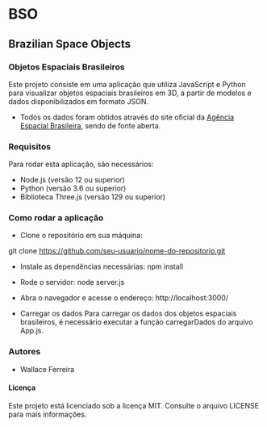 # BSO
## Brazilian Space Objects
### Objetos Espaciais Brasileiros

Este projeto consiste em uma aplicação que utiliza JavaScript e Python para visualizar objetos espaciais brasileiros em 3D, a partir de modelos e dados disponibilizados em formato JSON.

* Todos os dados foram obtidos através do site oficial da [Agência Espacial Brasileira](https://www.gov.br/aeb/pt-br/assuntos/programa-espacial-brasileiro/objetos-espaciais-brasileiros), sendo de fonte aberta.  

### Requisitos
Para rodar esta aplicação, são necessários:

- Node.js (versão 12 ou superior)
- Python (versão 3.6 ou superior)
- Biblioteca Three.js (versão 129 ou superior)

### Como rodar a aplicação
- Clone o repositório em sua máquina:

git clone https://github.com/seu-usuario/nome-do-repositorio.git

- Instale as dependências necessárias:
npm install

- Rode o servidor:
node server.js

- Abra o navegador e acesse o endereço:
http://localhost:3000/

- Carregar os dados
Para carregar os dados dos objetos espaciais brasileiros, é necessário executar a função carregarDados do arquivo App.js.

### Autores
- Wallace Ferreira

#### Licença

Este projeto está licenciado sob a licença MIT. Consulte o arquivo LICENSE para mais informações.